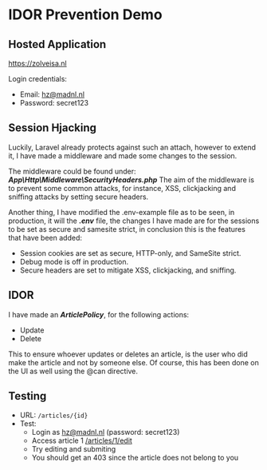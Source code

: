# IDOR Prevention Demo

## Hosted Application
https://zolveisa.nl

Login credentials:
  - Email: hz@madnl.nl
  - Password: secret123
  
## Session Hjacking
Luckily, Laravel already protects against such an attach, however to extend it, I have made a middleware and made some changes to the session.

The middleware could be found under: ***App\Http\Middleware\SecurityHeaders.php***
The aim of the middleware is to prevent some common attacks, for instance, XSS, clickjacking and sniffing attacks by setting secure headers.

Another thing, I have modified the .env-example file as to be seen, in production, it will the ***.env*** file, the changes I have made are for the sessions to be set as secure and samesite strict, in conclusion this is the features that have been added:

- Session cookies are set as secure, HTTP-only, and SameSite strict.
- Debug mode is off in production.
- Secure headers are set to mitigate XSS, clickjacking, and sniffing.
  
## IDOR
I have made an ***ArticlePolicy***, for the following actions:
  - Update
  - Delete
  
This to ensure whoever updates or deletes an article, is the user who did make the article and not by someone else. Of course, this has been done on the UI as well using the @can directive.

## Testing
   - URL: `/articles/{id}`
   - Test: 
     - Login as hz@madnl.nl (password: secret123)
     - Access article 1 [/articles/1/edit](https://zolveisa.nl/articles/1/edit)
     - Try editing and submiting
     - You should get an 403 since the article does not belong to you

